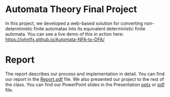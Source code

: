 # Automata Theory Final Project
In this project, we developed a web-based solution for converting non-deterministic finite automatas into its equivalent deterministic finite automata.
You can see a live demo of this in action here: https://johnlfx.github.io/Automata-NFA-to-DFA/

# Report
The report describes our process and implementation in detail. You can find our report in the [Report.pdf](Report.pdf) file.
We also presented our project to the rest of the class. You can find our PowerPoint slides in the Presentation [pptx](Presentation.pptx) or [pdf](Presentation.pdf) file.
